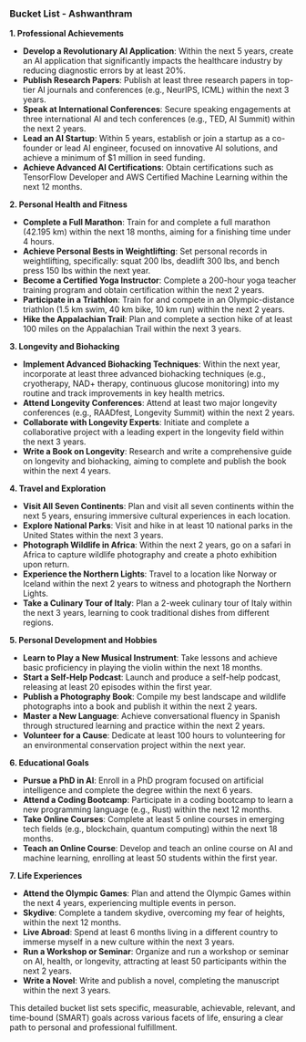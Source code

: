 ### Bucket List - Ashwanthram

**1. Professional Achievements**

- **Develop a Revolutionary AI Application**: Within the next 5 years, create an AI application that significantly impacts the healthcare industry by reducing diagnostic errors by at least 20%.
- **Publish Research Papers**: Publish at least three research papers in top-tier AI journals and conferences (e.g., NeurIPS, ICML) within the next 3 years.
- **Speak at International Conferences**: Secure speaking engagements at three international AI and tech conferences (e.g., TED, AI Summit) within the next 2 years.
- **Lead an AI Startup**: Within 5 years, establish or join a startup as a co-founder or lead AI engineer, focused on innovative AI solutions, and achieve a minimum of $1 million in seed funding.
- **Achieve Advanced AI Certifications**: Obtain certifications such as TensorFlow Developer and AWS Certified Machine Learning within the next 12 months.

**2. Personal Health and Fitness**

- **Complete a Full Marathon**: Train for and complete a full marathon (42.195 km) within the next 18 months, aiming for a finishing time under 4 hours.
- **Achieve Personal Bests in Weightlifting**: Set personal records in weightlifting, specifically: squat 200 lbs, deadlift 300 lbs, and bench press 150 lbs within the next year.
- **Become a Certified Yoga Instructor**: Complete a 200-hour yoga teacher training program and obtain certification within the next 2 years.
- **Participate in a Triathlon**: Train for and compete in an Olympic-distance triathlon (1.5 km swim, 40 km bike, 10 km run) within the next 2 years.
- **Hike the Appalachian Trail**: Plan and complete a section hike of at least 100 miles on the Appalachian Trail within the next 3 years.

**3. Longevity and Biohacking**

- **Implement Advanced Biohacking Techniques**: Within the next year, incorporate at least three advanced biohacking techniques (e.g., cryotherapy, NAD+ therapy, continuous glucose monitoring) into my routine and track improvements in key health metrics.
- **Attend Longevity Conferences**: Attend at least two major longevity conferences (e.g., RAADfest, Longevity Summit) within the next 2 years.
- **Collaborate with Longevity Experts**: Initiate and complete a collaborative project with a leading expert in the longevity field within the next 3 years.
- **Write a Book on Longevity**: Research and write a comprehensive guide on longevity and biohacking, aiming to complete and publish the book within the next 4 years.

**4. Travel and Exploration**

- **Visit All Seven Continents**: Plan and visit all seven continents within the next 5 years, ensuring immersive cultural experiences in each location.
- **Explore National Parks**: Visit and hike in at least 10 national parks in the United States within the next 3 years.
- **Photograph Wildlife in Africa**: Within the next 2 years, go on a safari in Africa to capture wildlife photography and create a photo exhibition upon return.
- **Experience the Northern Lights**: Travel to a location like Norway or Iceland within the next 2 years to witness and photograph the Northern Lights.
- **Take a Culinary Tour of Italy**: Plan a 2-week culinary tour of Italy within the next 3 years, learning to cook traditional dishes from different regions.

**5. Personal Development and Hobbies**

- **Learn to Play a New Musical Instrument**: Take lessons and achieve basic proficiency in playing the violin within the next 18 months.
- **Start a Self-Help Podcast**: Launch and produce a self-help podcast, releasing at least 20 episodes within the first year.
- **Publish a Photography Book**: Compile my best landscape and wildlife photographs into a book and publish it within the next 2 years.
- **Master a New Language**: Achieve conversational fluency in Spanish through structured learning and practice within the next 2 years.
- **Volunteer for a Cause**: Dedicate at least 100 hours to volunteering for an environmental conservation project within the next year.

**6. Educational Goals**

- **Pursue a PhD in AI**: Enroll in a PhD program focused on artificial intelligence and complete the degree within the next 6 years.
- **Attend a Coding Bootcamp**: Participate in a coding bootcamp to learn a new programming language (e.g., Rust) within the next 12 months.
- **Take Online Courses**: Complete at least 5 online courses in emerging tech fields (e.g., blockchain, quantum computing) within the next 18 months.
- **Teach an Online Course**: Develop and teach an online course on AI and machine learning, enrolling at least 50 students within the first year.

**7. Life Experiences**

- **Attend the Olympic Games**: Plan and attend the Olympic Games within the next 4 years, experiencing multiple events in person.
- **Skydive**: Complete a tandem skydive, overcoming my fear of heights, within the next 12 months.
- **Live Abroad**: Spend at least 6 months living in a different country to immerse myself in a new culture within the next 3 years.
- **Run a Workshop or Seminar**: Organize and run a workshop or seminar on AI, health, or longevity, attracting at least 50 participants within the next 2 years.
- **Write a Novel**: Write and publish a novel, completing the manuscript within the next 3 years.

This detailed bucket list sets specific, measurable, achievable, relevant, and time-bound (SMART) goals across various facets of life, ensuring a clear path to personal and professional fulfillment.
